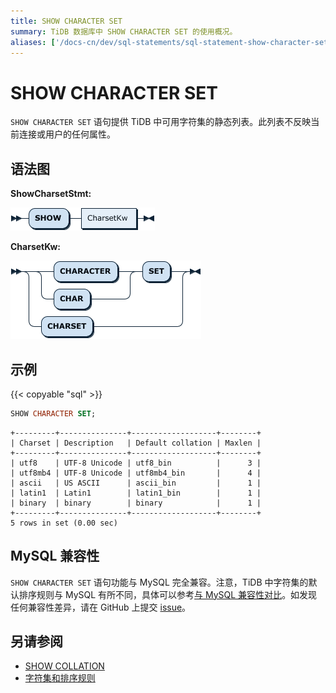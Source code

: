 ```yaml
---
title: SHOW CHARACTER SET
summary: TiDB 数据库中 SHOW CHARACTER SET 的使用概况。
aliases: ['/docs-cn/dev/sql-statements/sql-statement-show-character-set/','/docs-cn/dev/reference/sql/statements/show-character-set/']
---
```


# SHOW CHARACTER SET

`SHOW CHARACTER SET` 语句提供 TiDB 中可用字符集的静态列表。此列表不反映当前连接或用户的任何属性。

## 语法图

**ShowCharsetStmt:**

![ShowCharsetStmt](/media/sqlgram/ShowCharsetStmt.png)

**CharsetKw:**

![CharsetKw](/media/sqlgram/CharsetKw.png)

## 示例

{{< copyable "sql" >}}

```sql
SHOW CHARACTER SET;
```

```
+---------+---------------+-------------------+--------+
| Charset | Description   | Default collation | Maxlen |
+---------+---------------+-------------------+--------+
| utf8    | UTF-8 Unicode | utf8_bin          |      3 |
| utf8mb4 | UTF-8 Unicode | utf8mb4_bin       |      4 |
| ascii   | US ASCII      | ascii_bin         |      1 |
| latin1  | Latin1        | latin1_bin        |      1 |
| binary  | binary        | binary            |      1 |
+---------+---------------+-------------------+--------+
5 rows in set (0.00 sec)
```

## MySQL 兼容性

`SHOW CHARACTER SET` 语句功能与 MySQL 完全兼容。注意，TiDB 中字符集的默认排序规则与 MySQL 有所不同，具体可以参考[与 MySQL 兼容性对比](/mysql-compatibility.md#默认设置)。如发现任何兼容性差异，请在 GitHub 上提交 [issue](https://github.com/pingcap/tidb/issues/new/choose)。

## 另请参阅

* [SHOW COLLATION](/sql-statements/sql-statement-show-collation.md)
* [字符集和排序规则](/character-set-and-collation.md)
